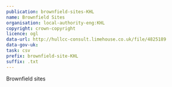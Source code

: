```yaml
---
publication: brownfield-sites-KHL
name: Brownfield Sites
organisation: local-authority-eng:KHL
copyright: crown-copyright
licence: ogl
data-url: http://hullcc-consult.limehouse.co.uk/file/4825189
data-gov-uk: 
task: csv
prefix: brownfield-site-KHL
suffix: .txt
---
```


Brownfield sites


